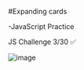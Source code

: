#Expanding cards

-JavaScript Practice

JS Challenge 3/30 ✅

![image](https://github.com/Atharva-Karhale/Expanding-Card-JavaScript-Practice-/assets/141917763/67d057b5-68e2-4f3a-aee7-1961d588be3c)

